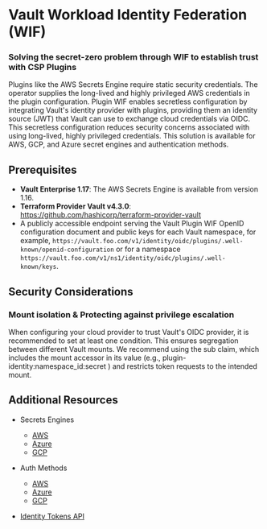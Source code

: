 # Vault Workload Identity Federation (WIF) 
### Solving the secret-zero problem through WIF to establish trust with CSP Plugins
Plugins like the AWS Secrets Engine require static security credentials. The operator supplies the long-lived and highly privileged AWS credentials in the plugin configuration. Plugin WIF enables secretless configuration by integrating Vault's identity provider with plugins, providing them an identity source (JWT) that Vault can use to exchange cloud credentials via OIDC. This secretless configuration reduces security concerns associated with using long-lived, highly privileged credentials. This solution is available for AWS, GCP, and Azure secret engines and authentication methods.

## Prerequisites
- **Vault Enterprise 1.17**: The AWS Secrets Engine is available from version 1.16.
- **Terraform Provider Vault v4.3.0**: https://github.com/hashicorp/terraform-provider-vault 
- A publicly accessible endpoint serving the Vault Plugin WIF OpenID configuration document and public keys for each Vault namespace, for example, `https://vault.foo.com/v1/identity/oidc/plugins/.well-known/openid-configuration` or for a namespace `https://vault.foo.com/v1/ns1/identity/oidc/plugins/.well-known/keys`.

## Security Considerations
### Mount isolation & Protecting against privilege escalation
When configuring your cloud provider to trust Vault's OIDC provider, it is recommended to set at least one condition. This ensures segregation between different Vault mounts. We recommend using the sub claim, which includes the mount accessor in its value (e.g., plugin-identity:namespace_id:secret
) and restricts token requests to the intended mount.



## Additional Resources
- Secrets Engines
    - [AWS](https://developer.hashicorp.com/vault/docs/secrets/aws#plugin-workload-identity-federation-wif)
    - [Azure](https://developer.hashicorp.com/vault/docs/secrets/azure#plugin-workload-identity-federation-wif)
    - [GCP](https://developer.hashicorp.com/vault/docs/secrets/gcp#plugin-workload-identity-federation-wif)

- Auth Methods
    - [AWS](https://developer.hashicorp.com/vault/docs/auth/aws#plugin-workload-identity-federation-wif)
    - [Azure](https://developer.hashicorp.com/vault/docs/auth/azure#plugin-workload-identity-federation-wif)
    - [GCP](https://developer.hashicorp.com/vault/docs/auth/gcp#plugin-workload-identity-federation-wif)
- [Identity Tokens API](https://developer.hashicorp.com/vault/api-docs/secret/identity/tokens)